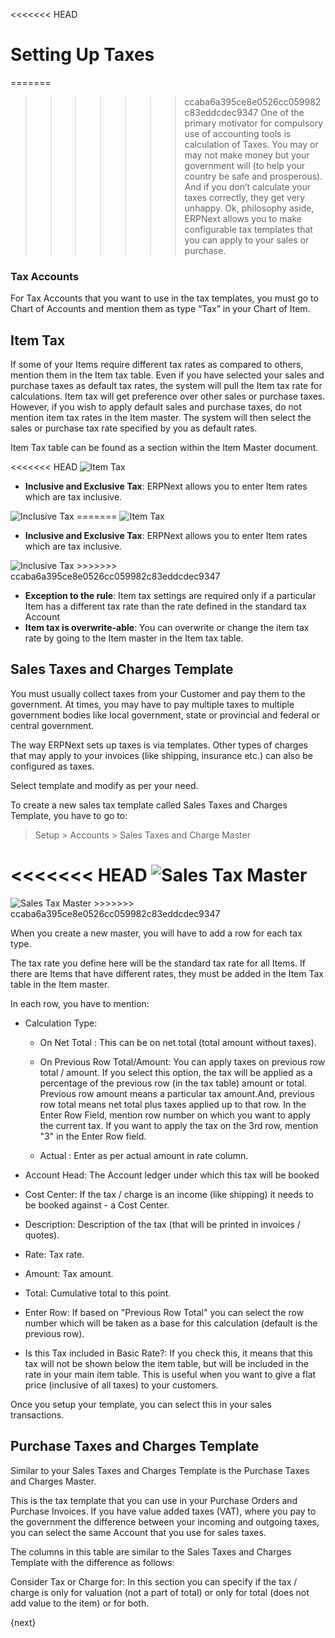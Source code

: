 <<<<<<< HEAD
# Setting Up Taxes

=======
>>>>>>> ccaba6a395ce8e0526cc059982c83eddcdec9347
One of the primary motivator for compulsory use of accounting tools is
calculation of Taxes. You may or may not make money but your government will
(to help your country be safe and prosperous). And if you don’t calculate your
taxes correctly, they get very unhappy. Ok, philosophy aside, ERPNext allows
you to make configurable tax templates that you can apply to your sales or
purchase.

### Tax Accounts

For Tax Accounts that you want to use in the tax templates, you must go to
Chart of Accounts and mention them as type “Tax” in your Chart of Item.

## Item Tax

If some of your Items require different tax rates as compared to others,
mention them in the Item tax table. Even if you have selected your sales and
purchase taxes as default tax rates, the system will pull the Item tax rate
for calculations. Item tax will get preference over other sales or purchase
taxes. However, if you wish to apply default sales and purchase taxes, do not
mention item tax rates in the Item master. The system will then select the
sales or purchase tax rate specified by you as default rates.

Item Tax table can be found as a section within the Item Master document.

<<<<<<< HEAD
<img class="screenshot" alt="Item Tax" src="/docs/assets/img/taxes/item-tax.png">

  * **Inclusive and Exclusive Tax**: ERPNext allows you to enter Item rates which are tax inclusive.

<img class="screenshot" alt="Inclusive Tax" src="/docs/assets/img/taxes/inclusive-tax.png">
=======
<img class="screenshot" alt="Item Tax" src="{{docs_base_url}}/assets/img/taxes/item-tax.png">

  * **Inclusive and Exclusive Tax**: ERPNext allows you to enter Item rates which are tax inclusive.

<img class="screenshot" alt="Inclusive Tax" src="{{docs_base_url}}/assets/img/taxes/inclusive-tax.png">
>>>>>>> ccaba6a395ce8e0526cc059982c83eddcdec9347

  * **Exception to the rule**: Item tax settings are required only if a particular Item has a different tax rate than the rate defined in the standard tax Account
  * **Item tax is overwrite-able**: You can overwrite or change the item tax rate by going to the Item master in the Item tax table.

## Sales Taxes and Charges Template

You must usually collect taxes from your Customer and pay them to the
government. At times, you may have to pay multiple taxes to multiple
government bodies like local government, state or provincial and federal or
central government.

The way ERPNext sets up taxes is via templates. Other types of charges that
may apply to your invoices (like shipping, insurance etc.) can also be
configured as taxes.

Select template and modify as per your need.

To create a new sales tax template called Sales Taxes and Charges Template, you
have to go to:

> Setup > Accounts > Sales Taxes and Charge Master

<<<<<<< HEAD
<img class="screenshot" alt="Sales Tax Master" src="/docs/assets/img/taxes/sales-tax-master.png">
=======
<img class="screenshot" alt="Sales Tax Master" src="{{docs_base_url}}/assets/img/taxes/sales-tax-master.png">
>>>>>>> ccaba6a395ce8e0526cc059982c83eddcdec9347

When you create a new master, you will have to add a row for each tax type.

The tax rate you define here will be the standard tax rate for all Items. If
there are Items that have different rates, they must be added in the Item Tax
table in the Item master.

In each row, you have to mention:

  * Calculation Type:

    * On Net Total : This can be on net total (total amount without taxes).
    * On Previous Row Total/Amount: You can apply taxes on previous row total / amount. If you select this option, the tax will be applied as a percentage of the previous row (in the tax table) amount or total. Previous row amount means a particular tax amount.And, previous row total means net total plus taxes applied up to that row. In the Enter Row Field, mention row number on which you want to apply the current tax. If you want to apply the tax on the 3rd row, mention "3" in the Enter Row field.

    * Actual : Enter as per actual amount in rate column.

  * Account Head: The Account ledger under which this tax will be booked

  * Cost Center: If the tax / charge is an income (like shipping) it needs to be booked against - a Cost Center.
  * Description: Description of the tax (that will be printed in invoices / quotes).
  * Rate: Tax rate.
  * Amount: Tax amount.
  * Total: Cumulative total to this point.
  * Enter Row: If based on "Previous Row Total" you can select the row number which will be taken as a base for this calculation (default is the previous row).
  * Is this Tax included in Basic Rate?: If you check this, it means that this tax will not be shown below the item table, but will be included in the rate in your main item table. This is useful when you want to give a flat price (inclusive of all taxes) to your customers.

Once you setup your template, you can select this in your sales transactions.

## Purchase Taxes and Charges Template

Similar to your Sales Taxes and Charges Template is the Purchase Taxes and
Charges Master.

This is the tax template that you can use in your Purchase Orders and Purchase
Invoices. If you have value added taxes (VAT), where you pay to the government
the difference between your incoming and outgoing taxes, you can select the
same Account that you use for sales taxes.

The columns in this table are similar to the Sales Taxes and Charges Template
with the difference as follows:

Consider Tax or Charge for: In this section you can specify if the tax /
charge is only for valuation (not a part of total) or only for total (does not
add value to the item) or for both.

{next}

